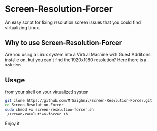 # Screen-Resolution-Forcer
An easy script for fixing resolution screen issues that you could find virtualizing Linux.

## Why to use Screen-Resolution-Forcer
Are you using a Linux system into a Virtual Machine with Guest Additions installe on, but you can't find the 1920x1080 resolution? Here there is a solution.

## Usage
from your shell on your virtualized system
```bash
git clone https://github.com/MrSaighnal/Screen-Resolution-Forcer.git
cd Screen-Resolution-Forcer 
sudo chmod +x screen-resolution-forcer.sh
./screen-resolution-forcer.sh

```
Enjoy it
